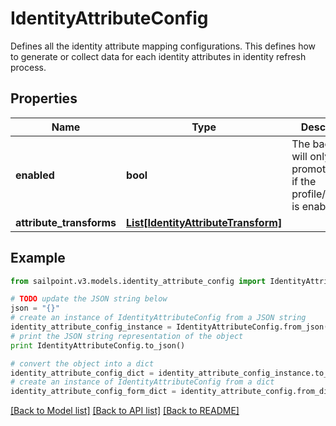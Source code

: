# IdentityAttributeConfig

Defines all the identity attribute mapping configurations. This defines how to generate or collect data for each identity attributes in identity refresh process.

## Properties

Name | Type | Description | Notes
------------ | ------------- | ------------- | -------------
**enabled** | **bool** | The backend will only promote values if the profile/mapping is enabled. | [optional] [default to False]
**attribute_transforms** | [**List[IdentityAttributeTransform]**](IdentityAttributeTransform.md) |  | [optional] 

## Example

```python
from sailpoint.v3.models.identity_attribute_config import IdentityAttributeConfig

# TODO update the JSON string below
json = "{}"
# create an instance of IdentityAttributeConfig from a JSON string
identity_attribute_config_instance = IdentityAttributeConfig.from_json(json)
# print the JSON string representation of the object
print IdentityAttributeConfig.to_json()

# convert the object into a dict
identity_attribute_config_dict = identity_attribute_config_instance.to_dict()
# create an instance of IdentityAttributeConfig from a dict
identity_attribute_config_form_dict = identity_attribute_config.from_dict(identity_attribute_config_dict)
```
[[Back to Model list]](../README.md#documentation-for-models) [[Back to API list]](../README.md#documentation-for-api-endpoints) [[Back to README]](../README.md)



